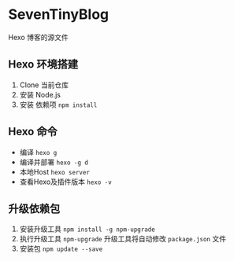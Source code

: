 # SevenTinyBlog
Hexo 博客的源文件

## Hexo 环境搭建
1. Clone 当前仓库
2. 安装 Node.js
3. 安装 依赖项 `npm install`

## Hexo 命令
- 编译 `hexo g`
- 编译并部署 `hexo -g d`
- 本地Host `hexo server`
- 查看Hexo及插件版本 `hexo -v`

## 升级依赖包
1. 安装升级工具 `npm install -g npm-upgrade`
2. 执行升级工具 `npm-upgrade` 升级工具将自动修改 `package.json` 文件
3. 安装包 `npm update --save`